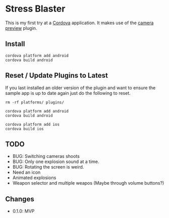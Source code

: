 # Stress Blaster

This is my first try at a [Cordova][co] application.  It makes use of
the [camera preview][cp] plugin.

## Install

```
cordova platform add android
cordova build android

```

## Reset / Update Plugins to Latest

If you last installed an older version of the plugin and want to
ensure the sample app is up to date again just do the following to
reset.

```
rm -rf platforms/ plugins/

cordova platform add android
cordova build android

cordova platform add ios
cordova build ios
```

## TODO

- BUG: Switching cameras shoots
- BUG: Only one explosion sound at a time.
- BUG: Rotating the screen is weird.
- Need an icon
- Animated explosions
- Weapon selector and multiple weapos (Maybe through volume buttons?)

## Changes

- 0.1.0: MVP


[co]: https://cordova.apache.org/
[cp]: https://github.com/cordova-plugin-camera-preview/cordova-plugin-camera-preview

